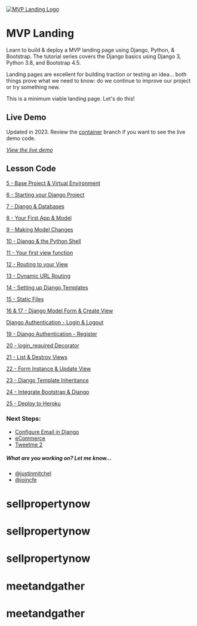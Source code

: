[![MVP Landing Logo](https://static.codingforentrepreneurs.com/media/projects/mvp-landing/images/share/MVP_Landing_-_Share.jpg)](https://www.codingforentrepreneurs.com/projects/mvp-landing)

# MVP Landing

Learn to build & deploy a MVP landing page using Django, Python, & Bootstrap. The tutorial series covers the Django basics using Django 3, Python 3.8, and Bootstrap 4.5.

Landing pages are excellent for building traction or testing an idea... both things prove what we need to know: do we continue to improve our project or try something new.

This is a minimum viable landing page. Let's do this!


## Live Demo
Updated in 2023. Review the [container](../../tree/container) branch if you want to see the live demo code.

_[View the live demo](https://mvplanding.demo.cfe.sh)_


## Lesson Code 
[5 - Base Project & Virtual Environment](../../tree/ea373123ebb411ced32e764c01acce517ab78ad1/)

[6 - Starting your Django Project](../../tree/884b7f059c6c115daee40b29697d4dfe3178ff1b/)

[7 - Django & Databases](../../tree/6efff2c0c027fb89b4cd80721eb09bdbe4716e85/)

[8 - Your First App & Model](../../tree/a130caffcdce8a6c6d0996dd211675a9953ef9b9/)

[9 - Making Model Changes](../../tree/a3c1b78fbcfb02a6cfcf339d0343a978ac2ef98f/)

[10 - Django & the Python Shell](../../tree/09a47e609b211e42ca50bbaf0fba9208cf4da46d/)

[11 - Your first view function](../../tree/41c1945904f1824778fd219a0fff33a704819988/)

[12 - Routing to your View](../../tree/8a5724eabf07309e98c2a2c1fd1b4193d0c71178/)

[13 - Dynamic URL Routing](../../tree/f70eba527794f336b2dc3dfce83c3cb9477abc06/)

[14 - Setting up Django Templates](../../tree/f976fcbd9c1b268df307d7706bc531a428192e68/)

[15 - Static Files](../../tree/c535b2b4422a05252f7519be1729d1422a381821/)

[16 & 17 - Django Model Form & Create View](../../tree/692432b154d4464f21c4fba439a7f8641b3995c9/)

[Django Authentication - Login & Logout](../../tree/ea1b87ad530c7b66eaac94d3b025149e5b5b01d4/)

[19 - Django Authentication - Register](../../tree/b924ed70009439058490f869b09ae7db95f10ae7/)

[20 - login_required Decorator](../../tree/3492a3f1e5e2e63bcbca5da52c6f127c35f8b2c3/)

[21 - List & Destroy Views](../../tree/38497271f14737372763bd7e164fe6e086ac2c9a/)

[22 - Form Instance & Update View](../../tree/fa9b466944736a1182207ff08e22636a8bbd39e8/)

[23 - Django Template Inheritance](../../tree/1c5ff9c0e312ad4a5570d816cf5505fab8fa11a9/)

[24 - Integrate Bootstrap & Django](../../tree/3b9675d62fa617c3cb021ac920af472c4b658f0a/)

[25 - Deploy to Heroku](../../tree/f4d1b25f759919e102d594ddd760847be7d9ce2d/)


### Next Steps:

- [Configure Email in Django](https://kirr.co/4jopqw)
- [eCommerce](https://kirr.co/dq71oy)
- [Tweetme 2](https://kirr.co/w3dmiw)

##### What are you working on? Let me know...

- [@justinmitchel](https://twitter.com/justinmitchel)
- [@joincfe](https://twitter.com/joincfe)
# sellpropertynow
# sellpropertynow
# sellpropertynow
# meetandgather
# meetandgather
